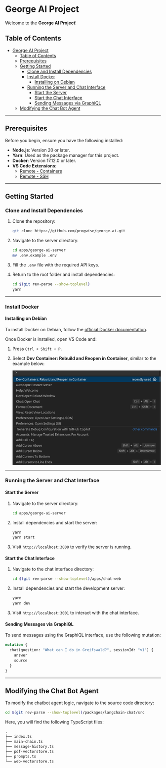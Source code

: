 # George AI Project

Welcome to the **George AI Project**!

## Table of Contents

- [George AI Project](#george-ai-project)
  - [Table of Contents](#table-of-contents)
  - [Prerequisites](#prerequisites)
  - [Getting Started](#getting-started)
    - [Clone and Install Dependencies](#clone-and-install-dependencies)
    - [Install Docker](#install-docker)
      - [Installing on Debian](#installing-on-debian)
    - [Running the Server and Chat Interface](#running-the-server-and-chat-interface)
      - [Start the Server](#start-the-server)
      - [Start the Chat Interface](#start-the-chat-interface)
      - [Sending Messages via GraphiQL](#sending-messages-via-graphiql)
  - [Modifying the Chat Bot Agent](#modifying-the-chat-bot-agent)

---

## Prerequisites

Before you begin, ensure you have the following installed:

- **Node.js**: Version 20 or later.
- **Yarn**: Used as the package manager for this project.
- **Docker**: Version 17.12.0 or later.
- **VS Code Extensions**:
  - [Remote - Containers](https://marketplace.visualstudio.com/items?itemName=ms-vscode-remote.remote-containers)
  - [Remote - SSH](https://marketplace.visualstudio.com/items?itemName=ms-vscode-remote.remote-ssh)

---

## Getting Started

### Clone and Install Dependencies

1. Clone the repository:

   ```bash
   git clone https://github.com/progwise/george-ai.git
   ```

2. Navigate to the server directory:

   ```bash
   cd apps/george-ai-server
   mv .env.example .env
   ```

3. Fill the `.env` file with the required API keys.

4. Return to the root folder and install dependencies:
   ```bash
   cd $(git rev-parse --show-toplevel)
   yarn
   ```

---

### Install Docker

#### Installing on Debian

To install Docker on Debian, follow the [official Docker documentation](https://docs.docker.com/desktop/setup/install/linux/debian/).

Once Docker is installed, open VS Code and:

1. Press `Ctrl + Shift + P`.
2. Select **Dev Container: Rebuild and Reopen in Container**, similar to the example below:

   ![alt text](devContainerScreenCaputre.png)

---

### Running the Server and Chat Interface

#### Start the Server

1. Navigate to the server directory:

   ```bash
   cd apps/george-ai-server
   ```

2. Install dependencies and start the server:

   ```bash
   yarn
   yarn start
   ```

3. Visit `http://localhost:3000` to verify the server is running.

#### Start the Chat Interface

1. Navigate to the chat interface directory:

   ```bash
   cd $(git rev-parse --show-toplevel)/apps/chat-web
   ```

2. Install dependencies and start the development server:

   ```bash
   yarn
   yarn dev
   ```

3. Visit `http://localhost:3001` to interact with the chat interface.

#### Sending Messages via GraphiQL

To send messages using the GraphiQL interface, use the following mutation:

```graphql
mutation {
  chat(question: "What can I do in Greifswald?", sessionId: "v1") {
    answer
    source
  }
}
```

---

## Modifying the Chat Bot Agent

To modify the chatbot agent logic, navigate to the source code directory:

```bash
cd $(git rev-parse --show-toplevel)/packages/langchain-chat/src
```

Here, you will find the following TypeScript files:

```plaintext
.
├── index.ts
├── main-chain.ts
├── message-history.ts
├── pdf-vectorstore.ts
├── prompts.ts
└── web-vectorstore.ts
```

